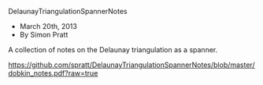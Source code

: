 DelaunayTriangulationSpannerNotes
* March 20th, 2013
* By Simon Pratt

A collection of notes on the Delaunay triangulation as a spanner.

https://github.com/spratt/DelaunayTriangulationSpannerNotes/blob/master/dobkin_notes.pdf?raw=true
